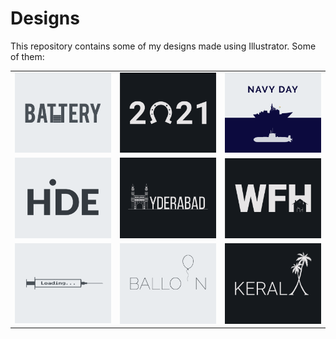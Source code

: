 # Designs
This repository contains some of my designs made using Illustrator.
Some of them:
<table>
    <tr>
      <td><img src="2020-11/png/28.11.2020.png"></td>
      <td><img src="2021-01/png/01.01.2021.png"></td>
      <td><img src="2020-12/png/04.12.2020.png"></td>
    </tr>
    <tr>
      <td><img src="2020-11/png/23.11.2020.png"></td>
      <td><img src="2020-12/png/20.12.2020.png"></td>
      <td><img src="2021-01/png/05.01.2021.png"></td>
    </tr>
    <tr>
      <td><img src="2020-11/png/30.11.2020.png"></td>
      <td><img src="2020-11/png/22.11.2020.png"></td>
      <td><img src="2020-12/png/25.12.2020.png"></td>
    </tr>
</table>
